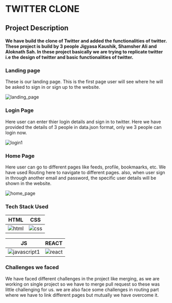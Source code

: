 # TWITTER CLONE

## Project Description

#### We have build the clone of Twitter and added the functionalities of twitter. These project is build by 3 people Jigyasa Kaushik, Shamsher Ali and Aloknath Sah. In these project basically we are trying to replicate twitter i.e the design of twitter and basic functionalities of twitter.  

### Landing page 

These is our landing page. This is the first page user will see where he will be asked to sign in or sign up to the website.

![landing_page](https://user-images.githubusercontent.com/63871069/100494298-7425ed80-3166-11eb-8cb8-310334c9093d.png)

### Login Page 

Here user can enter thier login details and sign in to twitter. Here we have provided the details of 3 people in data.json format, only we 3 people can login now.

![login1](https://user-images.githubusercontent.com/63871069/100494309-8bfd7180-3166-11eb-9d93-b4b536ac2bb8.png)

### Home Page

Here user can go to different pages like feeds, profile, bookmaarks, etc. We have used Routing here to navigate to different pages. also, when user sign in through another email and password, the specific user details will be shown in the website.

![home_page](https://user-images.githubusercontent.com/63871069/100494319-991a6080-3166-11eb-9fa7-4d1073df7e75.png)

### Tech Stack Used 

HTML                |  CSS
:-------------------------:|:-------------------------:
![html](https://user-images.githubusercontent.com/63871069/100493992-1512a980-3163-11eb-9bdb-aa061e85deae.png)  |  ![css](https://user-images.githubusercontent.com/63871069/100493996-25c31f80-3163-11eb-93a3-3956c9f8a8e8.png)

JS             |  REACT
:-------------------------:|:-------------------------:
![javascript1](https://user-images.githubusercontent.com/63871069/100494359-fadaca80-3166-11eb-8fcd-5ef450e5b109.png)  |  ![react](https://user-images.githubusercontent.com/63871069/100494008-4be8bf80-3163-11eb-9249-97eb7be0b7f1.png)

### Challenges we faced

We have faced different challenges in the project like merging, as we are working on single project so we have to merge pull request so these was little challenging for us. we are also face some challenges in routing part where we have to link different pages but mutually we have overcome it.

